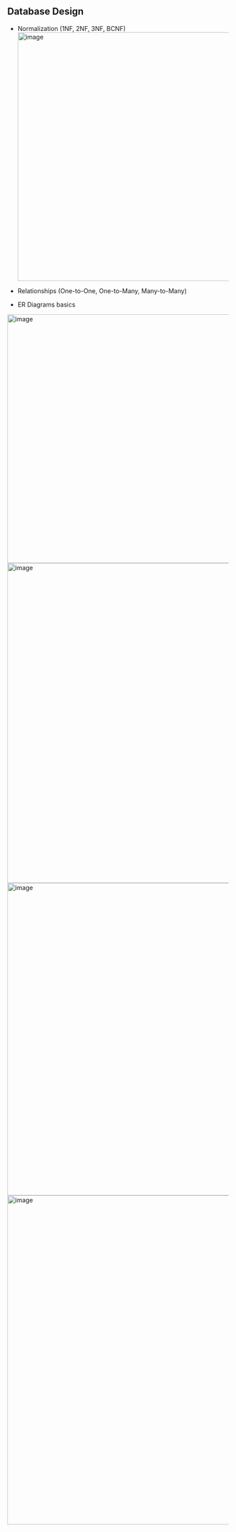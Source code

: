 ## Database Design
- Normalization (1NF, 2NF, 3NF, BCNF)
  <img width="1243" height="566" alt="image" src="https://github.com/user-attachments/assets/deb63fa5-4d6f-4a31-8482-b42926302779" />

- Relationships (One-to-One, One-to-Many, Many-to-Many)
- ER Diagrams basics
 <img width="986" height="566" alt="image" src="https://github.com/user-attachments/assets/9ae5fb93-63fc-4406-8369-e20a78f419d4" />
 <img width="806" height="728" alt="image" src="https://github.com/user-attachments/assets/e698a762-30df-41ec-b206-16ada017aab5" />
 <img width="693" height="711" alt="image" src="https://github.com/user-attachments/assets/e18f3d25-58ad-4e26-8f71-35fab9d7a87d" />
 <img width="985" height="749" alt="image" src="https://github.com/user-attachments/assets/4f976c2d-d045-4202-8124-2edf9f52e60e" />
